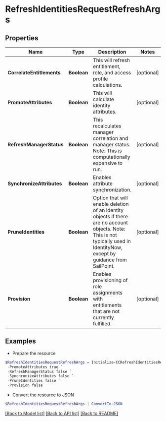 # RefreshIdentitiesRequestRefreshArgs
## Properties

Name | Type | Description | Notes
------------ | ------------- | ------------- | -------------
**CorrelateEntitlements** | **Boolean** | This will refresh entitlement, role, and access profile calculations. | [optional] 
**PromoteAttributes** | **Boolean** | This will calculate identity attributes. | [optional] 
**RefreshManagerStatus** | **Boolean** | This recalculates manager correlation and manager status. Note: This is computationally expensive to run.  | [optional] 
**SynchronizeAttributes** | **Boolean** | Enables attribute synchronization. | [optional] 
**PruneIdentities** | **Boolean** | Option that will enable deletion of an identity objects if there are no account objects. Note: This is not typically used in IdentityNow, except by guidance from SailPoint.  | [optional] 
**Provision** | **Boolean** | Enables provisioning of role assignments with entitlements that are not currently fulfilled. | [optional] 

## Examples

- Prepare the resource
```powershell
$RefreshIdentitiesRequestRefreshArgs = Initialize-CCRefreshIdentitiesRequestRefreshArgs  -CorrelateEntitlements true `
 -PromoteAttributes true `
 -RefreshManagerStatus false `
 -SynchronizeAttributes false `
 -PruneIdentities false `
 -Provision false
```

- Convert the resource to JSON
```powershell
$RefreshIdentitiesRequestRefreshArgs | ConvertTo-JSON
```

[[Back to Model list]](../README.md#documentation-for-models) [[Back to API list]](../README.md#documentation-for-api-endpoints) [[Back to README]](../README.md)

